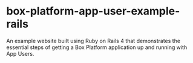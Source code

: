 # box-platform-app-user-example-rails
An example website built using Ruby on Rails 4 that demonstrates the essential steps of getting a Box Platform application up and running with App Users.
